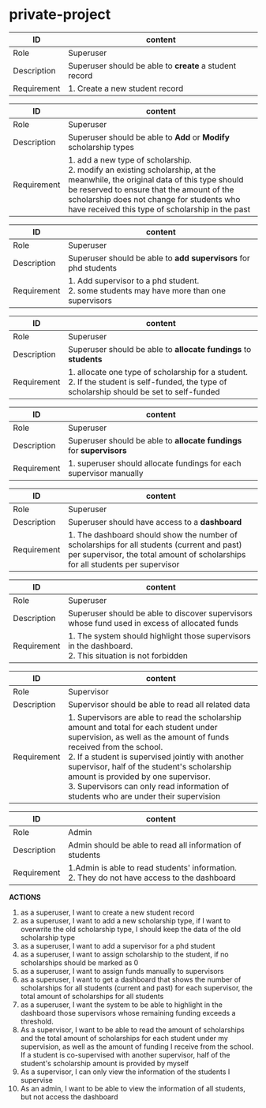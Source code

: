 # private-project



|ID|content|
|---|---|
|Role|Superuser|
|Description|Superuser should be able to **create** a student record|
|Requirement|1. Create a new student record |

|ID|content|
|---|---|
|Role|Superuser|
|Description|Superuser should be able to **Add** or **Modify** scholarship types|
|Requirement|1. add a new type of scholarship.<br> 2. modify an existing scholarship, at the meanwhile, the original data of this type should be reserved to ensure that the amount of the scholarship does not change for students who have received this type of scholarship in the past|

|ID|content|
|---|---|
|Role|Superuser|
|Description|Superuser should be able to **add supervisors** for phd students|
|Requirement|1. Add supervisor to a phd student.<br> 2. some students may have more than one supervisors |

|ID|content|
|---|---|
|Role|Superuser|
|Description|Superuser should be able to **allocate fundings** to **students**|
|Requirement|1. allocate one type of scholarship for a student.<br> 2. If the student is self-funded, the type of scholarship should be set to self-funded |

|ID|content|
|---|---|
|Role|Superuser|
|Description|Superuser should be able to **allocate fundings** for **supervisors**|
|Requirement|1. superuser should allocate fundings for each supervisor manually |


|ID|content|
|---|---|
|Role|Superuser|
|Description|Superuser should have access to a **dashboard**|
|Requirement|1. The dashboard should show the number of scholarships for all students (current and past) per supervisor, the total amount of scholarships for all students per supervisor|

|ID|content|
|---|---|
|Role|Superuser|
|Description|Superuser should be able to discover supervisors whose fund used in excess of allocated funds|
|Requirement|1. The system should highlight those supervisors in the dashboard.<br>2. This situation is not forbidden |

|ID|content|
|---|---|
|Role|Supervisor|
|Description|Supervisor should be able to read all related data|
|Requirement|1. Supervisors are able to read the scholarship amount and total for each student under supervision, as well as the amount of funds received from the school.<br>2. If a student is supervised jointly with another supervisor, half of the student's scholarship amount is provided by one supervisor.<br> 3. Supervisors can only read information of students who are under their supervision|

|ID|content|
|---|---|
|Role|Admin|
|Description|Admin should be able to read all information of students|
|Requirement|1.Admin is able to read students' information.<br> 2. They do not have access to the dashboard |

**ACTIONS**
1. as a superuser, I want to create a new student record 
2. as a superuser, I want to add a new scholarship type, if I want to overwrite the old scholarship type, I should keep the data of the old scholarship type 
3. as a superuser, I want to add a supervisor for a phd student 
4. as a superuser, I want to assign scholarship to the student, if no scholarships should be marked as 0 
5. as a superuser, I want to assign funds manually to supervisors 
6. as a superuser, I want to get a dashboard that shows the number of scholarships for all students (current and past) for each supervisor, the total amount of scholarships for all students 
7. as a superuser, I want the system to be able to highlight in the dashboard those supervisors whose remaining funding exceeds a threshold. 
8. As a supervisor, I want to be able to read the amount of scholarships and the total amount of scholarships for each student under my supervision, as well as the amount of funding I receive from the school. If a student is co-supervised with another supervisor, half of the student's scholarship amount is provided by myself 
9. As a supervisor, I can only view the information of the students I supervise 
10. As an admin, I want to be able to view the information of all students, but not access the dashboard

















